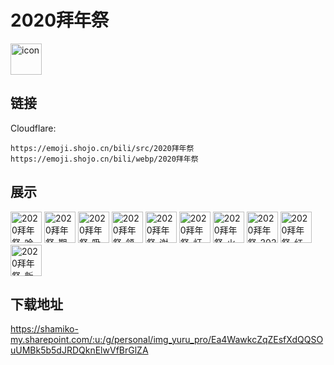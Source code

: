 # 2020拜年祭
<img src="https://emoji.shojo.cn/bili/src/2020拜年祭/icon.png" width="50" height="50" alt="icon">

## 链接
Cloudflare:
```
https://emoji.shojo.cn/bili/src/2020拜年祭
https://emoji.shojo.cn/bili/webp/2020拜年祭
```
## 展示
<img src="https://emoji.shojo.cn/bili/src/2020拜年祭/2020拜年祭-哈气.png" width="50" height="50" alt="2020拜年祭-哈气">
<img src="https://emoji.shojo.cn/bili/src/2020拜年祭/2020拜年祭-期待.png" width="50" height="50" alt="2020拜年祭-期待">
<img src="https://emoji.shojo.cn/bili/src/2020拜年祭/2020拜年祭-吸欧气.png" width="50" height="50" alt="2020拜年祭-吸欧气">
<img src="https://emoji.shojo.cn/bili/src/2020拜年祭/2020拜年祭-领红包.png" width="50" height="50" alt="2020拜年祭-领红包">
<img src="https://emoji.shojo.cn/bili/src/2020拜年祭/2020拜年祭-谢谢老板.png" width="50" height="50" alt="2020拜年祭-谢谢老板">
<img src="https://emoji.shojo.cn/bili/src/2020拜年祭/2020拜年祭-灯笼.png" width="50" height="50" alt="2020拜年祭-灯笼">
<img src="https://emoji.shojo.cn/bili/src/2020拜年祭/2020拜年祭-火锅.png" width="50" height="50" alt="2020拜年祭-火锅">
<img src="https://emoji.shojo.cn/bili/src/2020拜年祭/2020拜年祭-2020.png" width="50" height="50" alt="2020拜年祭-2020">
<img src="https://emoji.shojo.cn/bili/src/2020拜年祭/2020拜年祭-红包.png" width="50" height="50" alt="2020拜年祭-红包">
<img src="https://emoji.shojo.cn/bili/src/2020拜年祭/2020拜年祭-新年好.png" width="50" height="50" alt="2020拜年祭-新年好">

## 下载地址

https://shamiko-my.sharepoint.com/:u:/g/personal/img_yuru_pro/Ea4WawkcZqZEsfXdQQSOuUMBk5b5dJRDQknElwVfBrGlZA